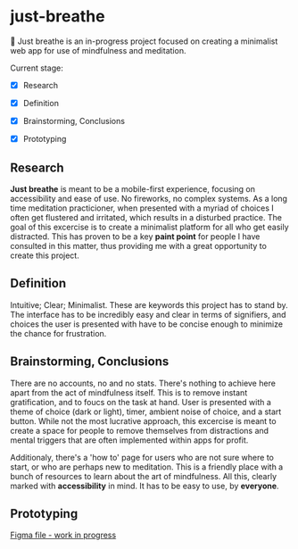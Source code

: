# just-breathe
🧘 Just breathe is an in-progress project focused on creating a minimalist web app for use of mindfulness and meditation.

Current stage:
- [x] Research
- [x] Definition
- [x] Brainstorming, Conclusions
- [x] Prototyping



## Research

**Just breathe** is meant to be a mobile-first experience, focusing on accessibility and ease of use. No fireworks, no complex systems. As a long time meditation practicioner, when presented with a myriad of choices I often get flustered and irritated, which results in a disturbed practice. The goal of this excercise is to create a minimalist platform for all who get easily distracted. This has proven to be a key **paint point** for people I have consulted in this matter, thus providing me with a great opportunity to create this project.

## Definition 

Intuitive; Clear; Minimalist. These are keywords this project has to stand by. The interface has to be incredibly easy and clear in terms of signifiers, and choices the user is presented with have to be concise enough to minimize the chance for frustration.


## Brainstorming, Conclusions 

There are no accounts, no and no stats. There's nothing to achieve here apart from the act of mindfulness itself. This is to remove instant gratification, and to foucs on the task at hand. User is presented with a theme of choice (dark or light), timer, ambient noise of choice, and a start button. While not the most lucrative approach, this excercise is meant to create a space for people to remove themselves from distractions and mental triggers that are often implemented within apps for profit.

Additionaly, there's a 'how to' page for users who are not sure where to start, or who are perhaps new to meditation. This is a friendly place with a bunch of resources to learn about the art of mindfulness. All this, clearly marked with **accessibility** in mind. It has to be easy to use, by **everyone**.

## Prototyping

[Figma file - work in progress](https://www.figma.com/file/96uvXp9ipCXgezTFGl3iYW/Untitled?node-id=0%3A1)
